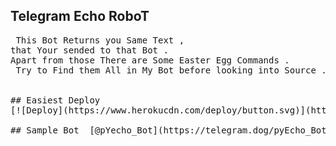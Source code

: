 
## Telegram Echo  RoboT 
<pre> This Bot Returns you Same Text ,</br>that Your sended to that Bot .</br>Apart from those There are Some Easter Egg Commands .</br> Try to Find them All in My Bot before looking into Source .</br>

## Easiest Deploy   
[![Deploy](https://www.herokucdn.com/deploy/button.svg)](https://heroku.com/deploy?template=https://github.com/bhardwajjEE/EchoRoBot)

## Sample Bot  [@pYecho_Bot](https://telegram.dog/pyEcho_Bot)
